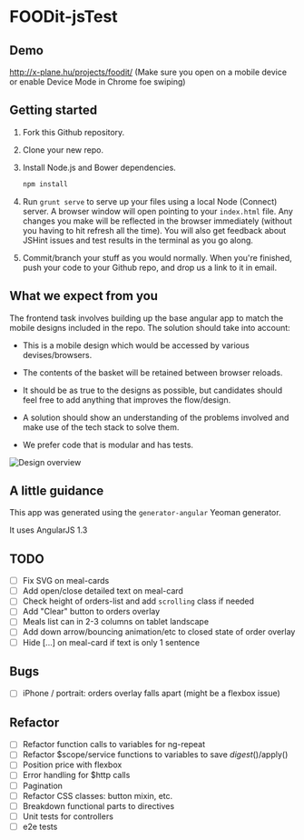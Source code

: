 FOODit-jsTest
=============

## Demo
http://x-plane.hu/projects/foodit/
(Make sure you open on a mobile device or enable Device Mode in Chrome foe swiping)

## Getting started

1. Fork this Github repository.

2. Clone your new repo.

3. Install Node.js and Bower dependencies.

    ```sh
    npm install
    ```

4. Run `grunt serve` to serve up your files using a local Node (Connect) server. A browser window will open pointing to your `index.html` file. Any changes you make will be reflected in the browser immediately (without you having to hit refresh all the time). You will also get feedback about JSHint issues and test results in the terminal as you go along.

5. Commit/branch your stuff as you would normally. When you're finished, push your code to your Github repo, and drop us a link to it in email.

## What we expect from you

The frontend task involves building up the base angular app to match the mobile designs included in the repo.
The solution should take into account: 

- This is a mobile design which would be accessed by various devises/browsers.

- The contents of the basket will be retained between browser reloads.

- It should be as true to the designs as possible, but candidates should feel free to add anything that improves the flow/design.

- A solution should show an understanding of the problems involved and make use of the tech stack to solve them.

- We prefer code that is modular and has tests.

![Design overview](/design/mockups/menu_design--overview.jpg?raw=true "Design overview")


## A little guidance

This app was generated using the `generator-angular` Yeoman generator.

It uses AngularJS 1.3

## TODO

- [ ] Fix SVG on meal-cards 
- [ ] Add open/close detailed text on meal-card
- [ ] Check height of orders-list and add `scrolling` class if needed 
- [ ] Add "Clear" button to orders overlay
- [ ] Meals list can in 2-3 columns on tablet landscape
- [ ] Add down arrow/bouncing animation/etc to closed state of order overlay
- [ ] Hide [...] on meal-card if text is only 1 sentence

## Bugs

- [ ] iPhone / portrait: orders overlay falls apart (might be a flexbox issue)

## Refactor

- [ ] Refactor function calls to variables for ng-repeat
- [ ] Refactor $scope/service functions to variables to save $digest()/$apply()
- [ ] Position price with flexbox
- [ ] Error handling for $http calls
- [ ] Pagination
- [ ] Refactor CSS classes: button mixin, etc.
- [ ] Breakdown functional parts to directives
- [ ] Unit tests for controllers
- [ ] e2e tests

